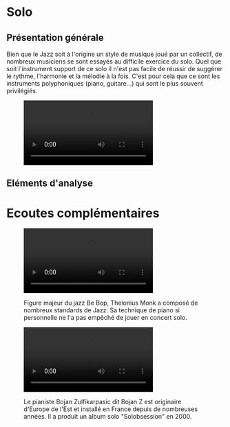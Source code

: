 # Solo

## Présentation générale
Bien que le Jazz soit à l'origine un style de musique joué par un collectif, de nombreux musiciens se sont essayés au difficile exercice du solo. Quel que soit l'instrument support de ce solo il n'est pas facile de réussir de suggérer le rythme, l'harmonie et la mélodie à la fois. C'est pour cela que ce sont les instruments polyphoniques (piano, guitare...) qui sont le plus souvent privilégiés. 

<figure class="app-frame formations text-align-center" data-title="The Köln Konzert - Keith Jarrett">
  <video src="assets/images/Koln-Konzert-K-Jarrett.mp4" controls>
</figure>

## Eléments d'analyse


# Ecoutes complémentaires
<div class="encarts">
<figure class="app-frame encart text-align-center formations" data-title="Solo Monk - Thelonius Monk">
    <video controls src="assets/images/Thelonious-Monk-Solo-Monk-Full-Album.mp4"></video>
  <p>
   Figure majeur du jazz Be Bop, Thelonius Monk a composé de nombreux standards de Jazz. Sa technique de piano si personnelle ne l'a pas empêché de jouer en concert solo.
  </p>
</figure>
<figure class="app-frame encart text-align-center formations" data-title="Solobsession - Bojan Z">
  <video controls src="assets/images/Bojan.Zulfikarpasic-Solobsession_v720P.mp4"></video>
  <p>
   Le pianiste Bojan Zulfikarpasic dit Bojan Z est originaire d'Europe de l'Est et installé en France depuis de nombreuses années. Il a produit un album solo "Solobsession" en 2000.
  </p>
</figure>
</div>